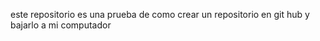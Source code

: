 este repositorio es una prueba de como crear 
un repositorio en git hub y bajarlo a mi 
computador 
